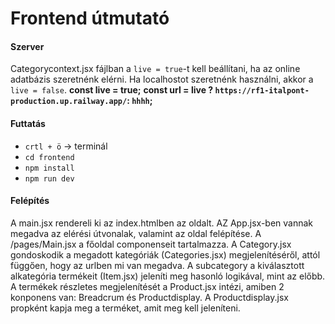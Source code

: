 # Frontend útmutató

#### Szerver

Categorycontext.jsx fájlban a `live = true`-t kell beállítani, ha az online adatbázis szeretnénk elérni. Ha localhostot szeretnénk használni, akkor a `live = false`.
**const live = true;**
**const url = live ? `https://rf1-italpont-production.up.railway.app/`: `hhhh`;**

#### Futtatás
- `crtl + ö` -> terminál
- `cd frontend`
- `npm install`
- `npm run dev`

#### Felépítés
 A main.jsx rendereli ki az index.htmlben az oldalt. AZ App.jsx-ben vannak megadva az elérési útvonalak, valamint az oldal felépítése. A /pages/Main.jsx a főoldal componenseit tartalmazza. 
 A Category.jsx gondoskodik a megadott kategóriák (Categories.jsx) megjelenítéséről, attól függően, hogy az urlben mi van megadva. A subcategory a kiválasztott alkategória termékeit (Item.jsx) jeleníti meg hasonló logikával, mint az előbb. 
 A termékek részletes megjelenítését a Product.jsx intézi, amiben 2 konponens van: Breadcrum és Productdisplay. A Productdisplay.jsx propként kapja meg a terméket, amit meg kell jeleníteni.
